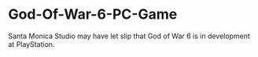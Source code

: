 # God-Of-War-6-PC-Game
Santa Monica Studio may have let slip that God of War 6 is in development at PlayStation.
